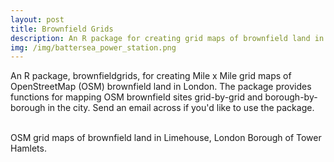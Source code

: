 ```yaml
---
layout: post
title: Brownfield Grids
description: An R package for creating grid maps of brownfield land in London
img: /img/battersea_power_station.png
---
```


An R package, brownfieldgrids, for creating Mile x Mile grid maps of OpenStreetMap (OSM) brownfield land in London. The package provides functions for mapping OSM brownfield sites grid-by-grid and borough-by-borough in the city. Send an email across if you'd like to use the package.

<div class="img_row">
	<img class="col one" src="{{ site.baseurl }}/img/limehouse_osm_borough.png" alt="" title=""/>
	<img class="col one" src="{{ site.baseurl }}/img/limehouse_osm_satellite_map.png" alt="" title=""/>
	<img class="col one" src="{{ site.baseurl }}/img/limehouse_osm_nlud_map.png" alt="" title=""/>
</div>
<div class="col three caption">
	OSM grid maps of brownfield land in Limehouse, London Borough of Tower Hamlets.
</div>
